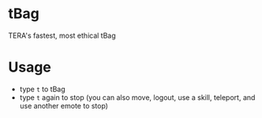 # tBag
TERA's fastest, most ethical tBag

# Usage
  - type `t` to tBag
  - type `t` again to stop (you can also move, logout, use a skill, teleport, and use another emote to stop)
